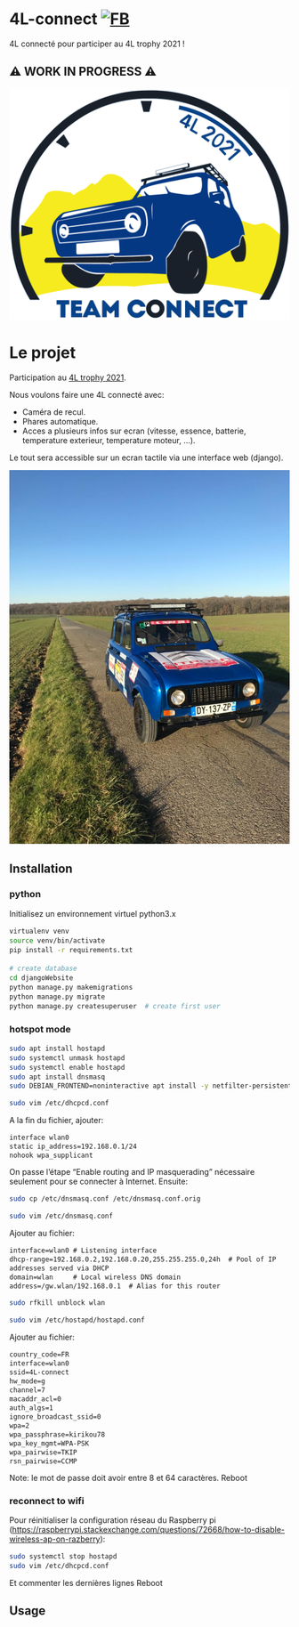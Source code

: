 # 4L-connect [![FB](http://i.imgur.com/P3YfQoD.png)](https://www.facebook.com/teamconnect4L2021)
4L connecté pour participer au 4L trophy 2021 !


## ⚠️ WORK IN PROGRESS ⚠️

![logo](/imgs/logo-team.png)

# Le projet

Participation au [4L trophy 2021](https://www.4ltrophy.com/).

Nous voulons faire une 4L connecté avec:
- Caméra de recul.
- Phares automatique.
- Acces a plusieurs infos sur ecran (vitesse, essence, batterie, temperature exterieur, temperature moteur, ...).

Le tout sera accessible sur un ecran tactile via une interface web (django).


![voiture](/imgs/voiture-3.jpg)

## Installation
### python
Initialisez un environnement virtuel python3.x
```bash
virtualenv venv
source venv/bin/activate
pip install -r requirements.txt

# create database
cd djangoWebsite
python manage.py makemigrations
python manage.py migrate
python manage.py createsuperuser  # create first user
```

### hotspot mode
```bash
sudo apt install hostapd
sudo systemctl unmask hostapd
sudo systemctl enable hostapd
sudo apt install dnsmasq
sudo DEBIAN_FRONTEND=noninteractive apt install -y netfilter-persistent iptables-persistent
```

```bash
sudo vim /etc/dhcpcd.conf
```
A la fin du fichier, ajouter:
```
interface wlan0
static ip_address=192.168.0.1/24
nohook wpa_supplicant
```

On passe l’étape “Enable routing and IP masquerading” nécessaire seulement pour se connecter à Internet. Ensuite:
```bash
sudo cp /etc/dnsmasq.conf /etc/dnsmasq.conf.orig
```
```bash
sudo vim /etc/dnsmasq.conf
```
Ajouter au fichier:
```
interface=wlan0 # Listening interface
dhcp-range=192.168.0.2,192.168.0.20,255.255.255.0,24h  # Pool of IP addresses served via DHCP
domain=wlan     # Local wireless DNS domain
address=/gw.wlan/192.168.0.1  # Alias for this router
```

```bash
sudo rfkill unblock wlan
```
```bash
sudo vim /etc/hostapd/hostapd.conf
```
Ajouter au fichier:
```
country_code=FR
interface=wlan0
ssid=4L-connect
hw_mode=g
channel=7
macaddr_acl=0
auth_algs=1
ignore_broadcast_ssid=0
wpa=2
wpa_passphrase=kirikou78
wpa_key_mgmt=WPA-PSK
wpa_pairwise=TKIP
rsn_pairwise=CCMP
```
Note: le mot de passe doit avoir entre 8 et 64 caractères.
Reboot

### reconnect to wifi
Pour réinitialiser la configuration réseau du Raspberry pi (https://raspberrypi.stackexchange.com/questions/72668/how-to-disable-wireless-ap-on-razberry):
```bash
sudo systemctl stop hostapd
sudo vim /etc/dhcpcd.conf
```
Et commenter les dernières lignes
Reboot

## Usage
